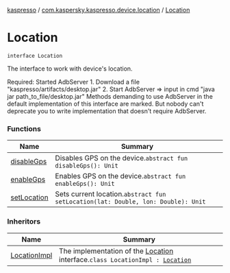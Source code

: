 [kaspresso](../../index.md) / [com.kaspersky.kaspresso.device.location](../index.md) / [Location](./index.md)

# Location

`interface Location`

The interface to work with device's location.

Required: Started AdbServer
    1. Download a file "kaspresso/artifacts/desktop.jar"
    2. Start AdbServer =&gt; input in cmd "java jar path_to_file/desktop.jar"
Methods demanding to use AdbServer in the default implementation of this interface are marked.
    But nobody can't deprecate you to write implementation that doesn't require AdbServer.

### Functions

| Name | Summary |
|---|---|
| [disableGps](disable-gps.md) | Disables GPS on the device.`abstract fun disableGps(): Unit` |
| [enableGps](enable-gps.md) | Enables GPS on the device.`abstract fun enableGps(): Unit` |
| [setLocation](set-location.md) | Sets current location.`abstract fun setLocation(lat: Double, lon: Double): Unit` |

### Inheritors

| Name | Summary |
|---|---|
| [LocationImpl](../-location-impl/index.md) | The implementation of the [Location](./index.md) interface.`class LocationImpl : `[`Location`](./index.md) |
